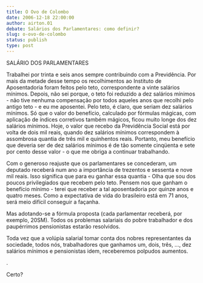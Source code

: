 ```yaml
---
title: O Ovo de Colombo
date: 2006-12-18 22:00:00
author: airton.01
debate: Salários dos Parlamentares: como definir?
slug: o-ovo-de-colombo
status: publish 
type: post
---
```


  

SALÁRIO DOS PARLAMENTARES  

  

Trabalhei por trinta e seis anos sempre contribuindo com a Previdência. Por mais da metade desse tempo os recolhimentos ao Instituto de Aposentadoria foram feitos pelo teto, correspondente a vinte salários mínimos. Depois, não sei porque, o teto foi reduzido a dez salários mínimos - não tive nenhuma compensação por todos aqueles anos que recolhi pelo antigo teto - e eu me aposentei. Pelo teto, é claro, que seriam dez salários mínimos. Só que o valor do benefício, calculado por fórmulas mágicas, com aplicação de índices corretivos também mágicos, ficou muito longe dos dez salários mínimos. Hoje, o valor que recebo da Previdência Social está por volta de dois mil reais, quando dez salários mínimos correspondem à assombrosa quantia de três mil e quinhentos reais. Portanto, meu benefício que deveria ser de dez salários mínimos é de tão somente cinqüenta e sete por cento desse valor - o que me obriga a continuar trabalhando.  

  

Com o generoso reajuste que os parlamentares se concederam, um deputado receberá num ano a importância de trezentos e sessenta e nove mil reais. Isso significa que para eu ganhar essa quantia - Olha que sou dos poucos privilegiados que recebem pelo teto. Pensem nos que ganham o benefício mínimo - terei que receber a tal aposentadoria por quinze anos e quatro meses. Como a expectativa de vida do brasileiro está em 71 anos, será meio difícil conseguir a façanha.  

  

Mas adotando-se a fórmula proposta (cada parlamentar receberá, por exemplo, 20SM). Todos os problemas salariais do pobre trabalhador e dos paupérrimos pensionistas estarão resolvidos.  

  

Toda vez que a volúpia salarial tomar conta dos nobres representantes da sociedade, todos nós, trabalhadores que ganhamos um, dois, três, ..., dez salários mínimos e pensionistas idem, receberemos polpudos aumentos.   

.   

Certo?
